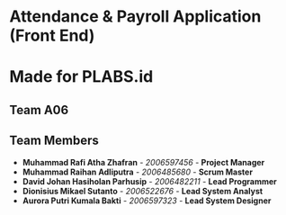 # Attendance & Payroll Application (Front End)
# Made for PLABS.id

## Team A06
## Team Members
* **Muhammad Rafi Atha Zhafran** - *2006597456* - **Project Manager**
* **Muhammad Raihan Adliputra** - *2006485680* - **Scrum Master**
* **David Johan Hasiholan Parhusip** - *2006482211* - **Lead Programmer**
* **Dionisius Mikael Sutanto** - *2006522676* - **Lead System Analyst**
* **Aurora Putri Kumala Bakti** - *2006597323* - **Lead System Designer**
